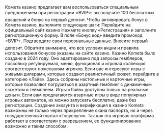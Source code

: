 Комета казино предлагает вам воспользоваться специальным предложением при регистрации ⭐️BVIP⭐️: вы получите 100 бесплатных вращений и бонус на первый депозит.
Чтобы активировать бонус в Комета казино, выполните следующие шаги:
Перейдите на официальный сайт казино 
Нажмите кнопку «Регистрация» и заполните регистрационную форму.
В поле «Бонус код» введите промокод ⭐️BVIP⭐️.
Подтвердите свои персональные данные.
Внесите первый депозит.
Обратите внимание, что все условия акции и правила использования бонусов указаны на сайте казино.
Казино Kometa было создано в 2024 году. Оно адаптировано под запросы гемблеров, поскольку регулируемая, меню, функционал и игровая коллекция соответствуют пожеланиям игроков.
Если вас интересуют игры с живыми дилерами, которые создают реалистичный сюжет, перейдите в категорию «Лайв». Здесь собраны настольные и карточные игры, которые позволяют погрузиться в азартный гемблинг с динамичным сюжетом и геймплеем. Игры «Лайв» доступны только на реальные деньги.
Если вам предлагаются азартные игры в виде популярных игровых автоматов, их можно запускать бесплатно, даже без регистрации.
Создание аккаунта и верификация в казино Kometa возможны не только через прикрепление скана паспорта, но и через государственный портал «Госуслуги». Так как эта игровая платформа работает в соответствии с разрешением, ее функционирование возможно и таким способом.
